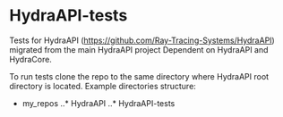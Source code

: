 # HydraAPI-tests
Tests for HydraAPI (https://github.com/Ray-Tracing-Systems/HydraAPI) migrated from the main HydraAPI project
Dependent on HydraAPI and HydraCore.

To run tests clone the repo to the same directory where HydraAPI root directory is located. Example directories structure:
* my_repos
..* HydraAPI
..* HydraAPI-tests

